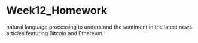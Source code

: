 # Week12_Homework
natural language processing to understand the sentiment in the latest news articles featuring Bitcoin and Ethereum.
